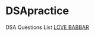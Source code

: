 # DSApractice

DSA Questions List
[LOVE BABBAR](https://drive.google.com/file/d/1FMdN_OCfOI0iAeDlqswCiC2DZzD4nPsb/view)